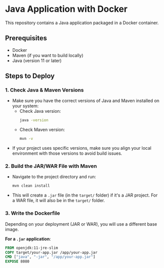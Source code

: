 # Java Application with Docker

This repository contains a Java application packaged in a Docker container.

## Prerequisites
- Docker
- Maven (if you want to build locally)
- Java (version 11 or later)

## Steps to Deploy

### 1. **Check Java & Maven Versions**
   - Make sure you have the correct versions of Java and Maven installed on your system:
     - Check Java version:  
       ```bash
       java -version
       ```
     - Check Maven version:  
       ```bash
       mvn -v
       ```
   - If your project uses specific versions, make sure you align your local environment with those versions to avoid build issues.

### 2. **Build the JAR/WAR File with Maven**
   - Navigate to the project directory and run:
     ```bash
     mvn clean install
     ```
   - This will create a `.jar` file (in the `target/` folder) if it's a JAR project. For a WAR file, it will also be in the `target/` folder.

### 3. **Write the Dockerfile**

   Depending on your deployment (JAR or WAR), you will use a different base image.

   **For a `.jar` application**:
   ```dockerfile
   FROM openjdk:11-jre-slim
   COPY target/your-app.jar /app/your-app.jar
   CMD ["java", "-jar", "/app/your-app.jar"]
   EXPOSE 8080
